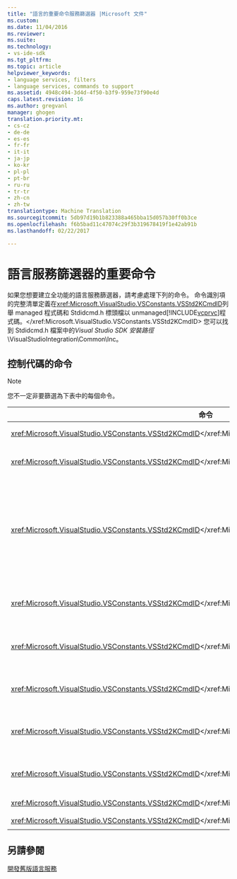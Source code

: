 ```yaml
---
title: "語言的重要命令服務篩選器 |Microsoft 文件"
ms.custom: 
ms.date: 11/04/2016
ms.reviewer: 
ms.suite: 
ms.technology:
- vs-ide-sdk
ms.tgt_pltfrm: 
ms.topic: article
helpviewer_keywords:
- language services, filters
- language services, commands to support
ms.assetid: 4948c494-3d4d-4f50-b3f9-959e73f90e4d
caps.latest.revision: 16
ms.author: gregvanl
manager: ghogen
translation.priority.mt:
- cs-cz
- de-de
- es-es
- fr-fr
- it-it
- ja-jp
- ko-kr
- pl-pl
- pt-br
- ru-ru
- tr-tr
- zh-cn
- zh-tw
translationtype: Machine Translation
ms.sourcegitcommit: 5db97d19b1b823388a465bba15d057b30ff0b3ce
ms.openlocfilehash: f6b5bad11c47074c29f3b319678419f1e42ab91b
ms.lasthandoff: 02/22/2017

---
```

# <a name="important-commands-for-language-service-filters"></a>語言服務篩選器的重要命令
如果您想要建立全功能的語言服務篩選器，請考慮處理下列的命令。 命令識別項的完整清單定義在<xref:Microsoft.VisualStudio.VSConstants.VSStd2KCmdID>列舉 managed 程式碼和 Stdidcmd.h 標頭檔以 unmanaged[!INCLUDE[vcprvc](../../code-quality/includes/vcprvc_md.md)]程式碼。</xref:Microsoft.VisualStudio.VSConstants.VSStd2KCmdID> 您可以找到 Stdidcmd.h 檔案中的*Visual Studio SDK 安裝路徑*\VisualStudioIntegration\Common\Inc。  
  
## <a name="commands-to-handle"></a>控制代碼的命令  
  
> [!NOTE]
>  您不一定非要篩選為下表中的每個命令。  
  
|命令|說明|  
|-------------|-----------------|  
|<xref:Microsoft.VisualStudio.VSConstants.VSStd2KCmdID></xref:Microsoft.VisualStudio.VSConstants.VSStd2KCmdID>|當使用者按一下滑鼠右鍵時，就會傳送。 此命令會指出它是提供快顯功能表的時間。 如果您不會處理此命令，文字編輯器會提供預設的快顯功能表，而不需要任何語言特有的命令。 若要包含在此功能表命令，處理命令，並自行顯示快顯功能表。|  
|<xref:Microsoft.VisualStudio.VSConstants.VSStd2KCmdID></xref:Microsoft.VisualStudio.VSConstants.VSStd2KCmdID>|當使用者輸入 CTRL + J，通常傳送。 呼叫<xref:Microsoft.VisualStudio.TextManager.Interop.IVsTextView.UpdateCompletionStatus%2A>方法<xref:Microsoft.VisualStudio.TextManager.Interop.IVsTextView>顯示陳述式完成方塊。</xref:Microsoft.VisualStudio.TextManager.Interop.IVsTextView> </xref:Microsoft.VisualStudio.TextManager.Interop.IVsTextView.UpdateCompletionStatus%2A>|  
|<xref:Microsoft.VisualStudio.VSConstants.VSStd2KCmdID></xref:Microsoft.VisualStudio.VSConstants.VSStd2KCmdID>|使用者所輸入的字元時傳送。 監視這個命令來判斷當輸入觸發字元，並提供陳述式完成、 方法秘訣及文字的標記，例如語法標色，大括號比對，以及錯誤的標記。 呼叫<xref:Microsoft.VisualStudio.TextManager.Interop.IVsTextView.UpdateCompletionStatus%2A>方法<xref:Microsoft.VisualStudio.TextManager.Interop.IVsTextView>陳述式完成和<xref:Microsoft.VisualStudio.TextManager.Interop.IVsMethodTipWindow.SetMethodData%2A>方法<xref:Microsoft.VisualStudio.TextManager.Interop.IVsMethodTipWindow>方法的提示。</xref:Microsoft.VisualStudio.TextManager.Interop.IVsMethodTipWindow> </xref:Microsoft.VisualStudio.TextManager.Interop.IVsMethodTipWindow.SetMethodData%2A> </xref:Microsoft.VisualStudio.TextManager.Interop.IVsTextView> </xref:Microsoft.VisualStudio.TextManager.Interop.IVsTextView.UpdateCompletionStatus%2A> 若要支援文字標記，監視這個命令來判斷是否正在輸入的字元，您必須更新您的標記。|  
|<xref:Microsoft.VisualStudio.VSConstants.VSStd2KCmdID></xref:Microsoft.VisualStudio.VSConstants.VSStd2KCmdID>|當使用者輸入 Enter 鍵時，就會傳送。 監視此命令，可決定何時要關閉方法提示視窗，藉由呼叫<xref:Microsoft.VisualStudio.TextManager.Interop.IVsMethodData.OnDismiss%2A><xref:Microsoft.VisualStudio.TextManager.Interop.IVsMethodData>.</xref:Microsoft.VisualStudio.TextManager.Interop.IVsMethodData>方法</xref:Microsoft.VisualStudio.TextManager.Interop.IVsMethodData.OnDismiss%2A> 根據預設，文字檢視會處理這個命令。|  
|<xref:Microsoft.VisualStudio.VSConstants.VSStd2KCmdID></xref:Microsoft.VisualStudio.VSConstants.VSStd2KCmdID>|使用者輸入退格鍵時傳送。 用來決定何時要關閉方法提示視窗，藉由呼叫<xref:Microsoft.VisualStudio.TextManager.Interop.IVsMethodData.OnDismiss%2A><xref:Microsoft.VisualStudio.TextManager.Interop.IVsMethodData>.</xref:Microsoft.VisualStudio.TextManager.Interop.IVsMethodData>方法</xref:Microsoft.VisualStudio.TextManager.Interop.IVsMethodData.OnDismiss%2A>監視 根據預設，文字檢視會處理這個命令。|  
|<xref:Microsoft.VisualStudio.VSConstants.VSStd2KCmdID></xref:Microsoft.VisualStudio.VSConstants.VSStd2KCmdID>|從功能表或快速鍵傳送。 呼叫<xref:Microsoft.VisualStudio.TextManager.Interop.IVsTextView.UpdateTipWindow%2A>方法<xref:Microsoft.VisualStudio.TextManager.Interop.IVsTextView>更新 [提示] 視窗中的參數資訊。</xref:Microsoft.VisualStudio.TextManager.Interop.IVsTextView> </xref:Microsoft.VisualStudio.TextManager.Interop.IVsTextView.UpdateTipWindow%2A>|  
|<xref:Microsoft.VisualStudio.VSConstants.VSStd2KCmdID></xref:Microsoft.VisualStudio.VSConstants.VSStd2KCmdID>|當使用者停留在變數或將游標置於變數上，選取傳送**快速諮詢**從**IntelliSense**中**編輯**功能表。 在提示中傳回變數的型別，藉由呼叫<xref:Microsoft.VisualStudio.TextManager.Interop.IVsTextView.UpdateTipWindow%2A><xref:Microsoft.VisualStudio.TextManager.Interop.IVsTextView>.</xref:Microsoft.VisualStudio.TextManager.Interop.IVsTextView>方法</xref:Microsoft.VisualStudio.TextManager.Interop.IVsTextView.UpdateTipWindow%2A> 如果作用中偵錯，則提示應該也會顯示變數的值。|  
|<xref:Microsoft.VisualStudio.VSConstants.VSStd2KCmdID></xref:Microsoft.VisualStudio.VSConstants.VSStd2KCmdID>|通常會傳送使用者輸入 CTRL + 空格鍵。 此命令會告知語言服務呼叫<xref:Microsoft.VisualStudio.TextManager.Interop.IVsTextView.UpdateCompletionStatus%2A><xref:Microsoft.VisualStudio.TextManager.Interop.IVsTextView>.</xref:Microsoft.VisualStudio.TextManager.Interop.IVsTextView>方法</xref:Microsoft.VisualStudio.TextManager.Interop.IVsTextView.UpdateCompletionStatus%2A>|  
|<xref:Microsoft.VisualStudio.VSConstants.VSStd2KCmdID></xref:Microsoft.VisualStudio.VSConstants.VSStd2KCmdID><br /><br /> <xref:Microsoft.VisualStudio.VSConstants.VSStd2KCmdID></xref:Microsoft.VisualStudio.VSConstants.VSStd2KCmdID>|從功能表中，通常傳送**註解選取範圍**或**取消註解選取範圍**從**進階**中**編輯**功能表。 <xref:Microsoft.VisualStudio.VSConstants.VSStd2KCmdID>表示使用者想要標記為註解選取的文字。<xref:Microsoft.VisualStudio.VSConstants.VSStd2KCmdID>表示使用者想要取消註解選取的文字。</xref:Microsoft.VisualStudio.VSConstants.VSStd2KCmdID></xref:Microsoft.VisualStudio.VSConstants.VSStd2KCmdID> 這些命令可以只由語言服務實作。|  
  
## <a name="see-also"></a>另請參閱  
 [開發舊版語言服務](../../extensibility/internals/developing-a-legacy-language-service.md)
